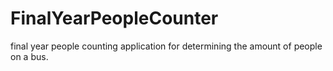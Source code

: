 # FinalYearPeopleCounter
final year people counting application for determining the amount of people on a bus.
